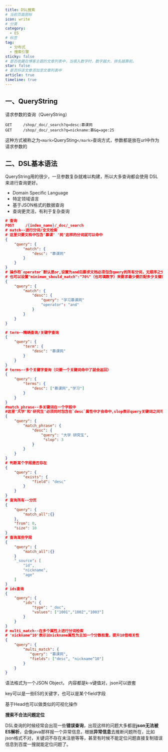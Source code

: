 ```yaml
---
title: DSL搜索
# 当前页面图标
icon: write
# 分类
category:
  - ES
# 标签
tag:
  - 分布式
  - 搜索引擎
sticky: false
# 是否收藏在博客主题的文章列表中，当填入数字时，数字越大，排名越靠前。
star: false
# 是否将该文章添加至文章列表中
article: true
timeline: true
---
```

## 一、QueryString

请求参数的查询（QueryString）

```
GET     /shop/_doc/_search?q=desc:慕课网
GET     /shop/_doc/_search?q=nickname:慕&q=age:25
```

这种方式被称之为`<mark>`QuerySting`</mark>`查询方式，参数都是放在url中作为请求参数的

## 二、DSL基本语法

QueryString用的很少，一旦参数复杂就难以构建，所以大多查询都会使用 DSL 来进行查询更好。

- Domain Specific Language
- 特定领域语言
- 基于JSON格式的数据查询
- 查询更灵活，有利于复杂查询

```json
# 查询
POST     /{index_name}/_doc/_search
# match--进行分词/全文检索
# 这里只要文档中包含'慕课' '网'这样的分词就可以命中
{
    "query": {
        "match": {
            "desc": "慕课网"
        }
    }
}
# 操作符`operator`默认是or,设置为and后要求文档必须包含query的所有分词，无顺序之分
# 也可以设置"minimum_should_match":"70%"（也可填数字）来要求最少要匹配多少关键词
{
    "query": {
        "match": {
            "desc": {
                "query": "学习慕课网"
                "operator": "and"
            }
        }
    }
}

# term--精确查询/关键字查询
{
    "query": {
        "term": {
            "desc": "慕课网"
        }
    }
}
# terms--多个关键字查询（只要一个关键词命中了就会返回）
{
    "query": {
        "terms": {
            "desc": ["慕课网","学习"]
        }
    }
}
#match_phrase--多关键词在一个字段中
#这里'大学'和'研究生'必须同时包含在`desc`属性中才会命中,slop表示query关键词之间可以允许跳过的词数，如果没写slop表示'大学'后面必须紧跟'研究生'才会命中
{
    "query": {
        "match_phrase": {
            "desc": {
            	"query": "大学 研究生",
                 "slop": 3
            }
        }
    }
}
# 判断某个字段是否存在
{
    "query": {
        "exists": {
	        "field": "desc"
	    }
    }
}
# 查询所有--分页
{
	"query": {
		"match_all":{}
	},
	"from": 0,
	"size": 10
}
# 查询某些字段
{
	"query": {
		"match_all":{}
	}
	"_source": [
		"id",
		"nickname",
		"age"
	]
}
# ids查询
{
	"query": {
        "ids": {
            "type": "_doc",
            "values": ["1001","1002","1003"]
        }
    }
}
# multi_match--在多个属性上进行分词检索
# 'nickname^10'表示以nickname属性为主加一个分数权重，提升10倍相关性
{
    "query": {
        "multi_match": {
           "query": "慕课网",
           "fields": ["desc", "nickname^10"]
        }
    }
}
```

语法格式为一个JSON Object， 内容都是k-v键值对，json可以嵌套

key可以是一些ES的关键字，也可以是某个field字段

基于Head也可以做类似的可视化操作



**搜索不合法问题定位**

DSL查询的时候经常会出现一些**错误查询**，出现这样的问题大多都是**json无法被ES解析**，会像java那样报一个异常信息，根据**异常信息**去推断问题所在，比如json格式不对，关键词不存在未注册等等，甚至有时候不能定位问题直接复制错误信息到百度一搜就能定位问题了。
